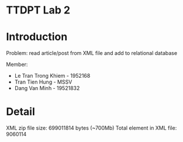 # TTDPT Lab 2

# Introduction

Problem: read article/post from XML file and add to relational database

Member:

- Le Tran Trong Khiem - 1952168
- Tran Tien Hung - MSSV
- Dang Van Minh - 19521832

# Detail

XML zip file size: 699011814 bytes (~700Mb)
Total element in XML file: 9060114
